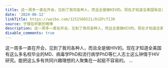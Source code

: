 ```yaml
---
title: 这一周多一直在开会，见到了我司各种人，而且全是做HIV的。现在才知道全美国有这么多名校毕业的MD、病毒学PhD和流行病学PhD等仁人志士这么钟情于HIV研究。能把这...
date: '2024-06-12'
linkTitle: https://weibo.com/1251560221/OiEPcfIJR
source: 子陵在听歌的微博
description: 这一周多一直在开会，见到了我司各种人，而且全是做HIV的。现在才知道全美国有这么多名校毕业的MD、病毒学PhD和流行病学PhD等仁人志士这么钟情于HIV研究。能把这么多有共同兴趣理想的人聚集在一起挺不容易的。  ...
disable_comments: true
---
```

这一周多一直在开会，见到了我司各种人，而且全是做HIV的。现在才知道全美国有这么多名校毕业的MD、病毒学PhD和流行病学PhD等仁人志士这么钟情于HIV研究。能把这么多有共同兴趣理想的人聚集在一起挺不容易的。  ...